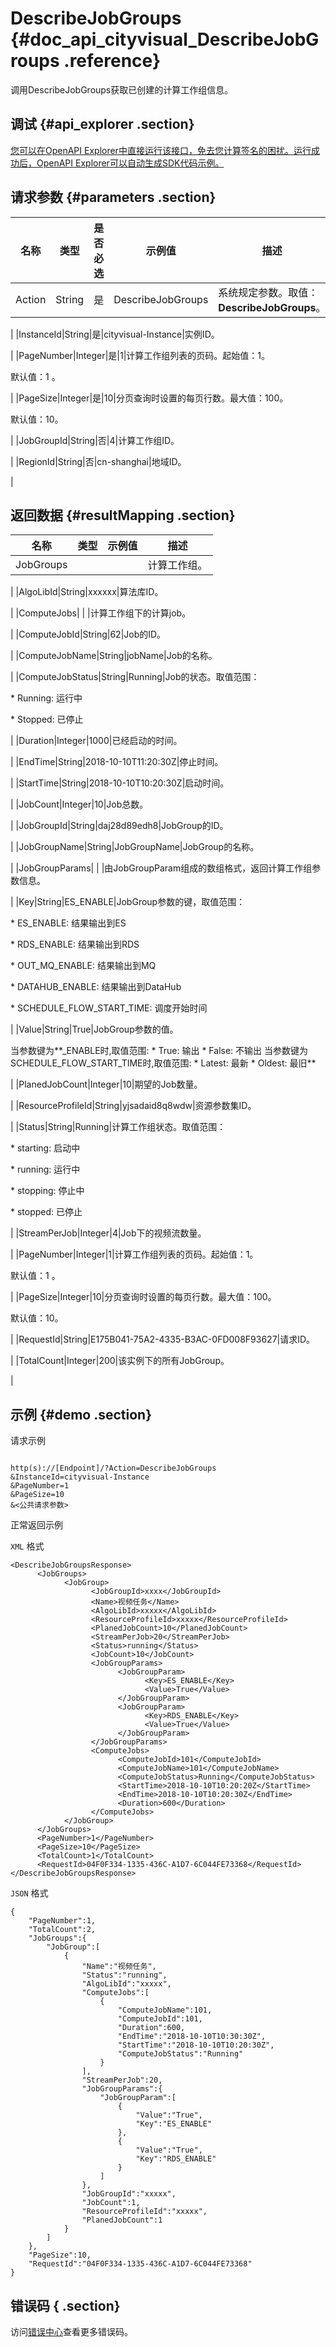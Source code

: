 # DescribeJobGroups {#doc_api_cityvisual_DescribeJobGroups .reference}

调用DescribeJobGroups获取已创建的计算工作组信息。

## 调试 {#api_explorer .section}

[您可以在OpenAPI Explorer中直接运行该接口，免去您计算签名的困扰。运行成功后，OpenAPI Explorer可以自动生成SDK代码示例。](https://api.aliyun.com/#product=cityvisual&api=DescribeJobGroups&type=RPC&version=2018-10-30)

## 请求参数 {#parameters .section}

|名称|类型|是否必选|示例值|描述|
|--|--|----|---|--|
|Action|String|是|DescribeJobGroups|系统规定参数。取值：**DescribeJobGroups**。

 |
|InstanceId|String|是|cityvisual-Instance|实例ID。

 |
|PageNumber|Integer|是|1|计算工作组列表的页码。起始值：1。

 默认值：1 。

 |
|PageSize|Integer|是|10|分页查询时设置的每页行数。最大值：100。

 默认值：10。

 |
|JobGroupId|String|否|4|计算工作组ID。

 |
|RegionId|String|否|cn-shanghai|地域ID。

 |

## 返回数据 {#resultMapping .section}

|名称|类型|示例值|描述|
|--|--|---|--|
|JobGroups| | |计算工作组。

 |
|AlgoLibId|String|xxxxxx|算法库ID。

 |
|ComputeJobs| | |计算工作组下的计算job。

 |
|ComputeJobId|String|62|Job的ID。

 |
|ComputeJobName|String|jobName|Job的名称。

 |
|ComputeJobStatus|String|Running|Job的状态。取值范围：

 \* Running: 运行中

 \* Stopped: 已停止

 |
|Duration|Integer|1000|已经启动的时间。

 |
|EndTime|String|2018-10-10T11:20:30Z|停止时间。

 |
|StartTime|String|2018-10-10T10:20:30Z|启动时间。

 |
|JobCount|Integer|10|Job总数。

 |
|JobGroupId|String|daj28d89edh8|JobGroup的ID。

 |
|JobGroupName|String|JobGroupName|JobGroup的名称。

 |
|JobGroupParams| | |由JobGroupParam组成的数组格式，返回计算工作组参数信息。

 |
|Key|String|ES\_ENABLE|JobGroup参数的键，取值范围：

 \* ES\_ENABLE: 结果输出到ES

 \* RDS\_ENABLE: 结果输出到RDS

 \* OUT\_MQ\_ENABLE: 结果输出到MQ

 \* DATAHUB\_ENABLE: 结果输出到DataHub

 \* SCHEDULE\_FLOW\_START\_TIME: 调度开始时间

 |
|Value|String|True|JobGroup参数的值。

 当参数键为**\_ENABLE时,取值范围: \* True: 输出 \* False: 不输出 当参数键为SCHEDULE\_FLOW\_START\_TIME时,取值范围: \* Latest: 最新 \* Oldest: 最旧**

 |
|PlanedJobCount|Integer|10|期望的Job数量。

 |
|ResourceProfileId|String|yjsadaid8q8wdw|资源参数集ID。

 |
|Status|String|Running|计算工作组状态。取值范围：

 \* starting: 启动中

 \* running: 运行中

 \* stopping: 停止中

 \* stopped: 已停止

 |
|StreamPerJob|Integer|4|Job下的视频流数量。

 |
|PageNumber|Integer|1|计算工作组列表的页码。起始值：1。

 默认值：1 。

 |
|PageSize|Integer|10|分页查询时设置的每页行数。最大值：100。

 默认值：10。

 |
|RequestId|String|E175B041-75A2-4335-B3AC-0FD008F93627|请求ID。

 |
|TotalCount|Integer|200|该实例下的所有JobGroup。

 |

## 示例 {#demo .section}

请求示例

``` {#request_demo}

http(s)://[Endpoint]/?Action=DescribeJobGroups
&InstanceId=cityvisual-Instance
&PageNumber=1
&PageSize=10
&<公共请求参数>

```

正常返回示例

`XML` 格式

``` {#xml_return_success_demo}
<DescribeJobGroupsResponse>
      <JobGroups>
            <JobGroup>
                  <JobGroupId>xxxx</JobGroupId>
                  <Name>视频任务</Name>
                  <AlgoLibId>xxxxx</AlgoLibId>
                  <ResourceProfileId>xxxxx</ResourceProfileId>
                  <PlanedJobCount>10</PlanedJobCount>
                  <StreamPerJob>20</StreamPerJob>
                  <Status>running</Status>
                  <JobCount>10</JobCount>
                  <JobGroupParams>		
                        <JobGroupParam>
                              <Key>ES_ENABLE</Key>
                              <Value>True</Value>
                        </JobGroupParam>
                        <JobGroupParam>
                              <Key>RDS_ENABLE</Key>
                              <Value>True</Value>
                        </JobGroupParam>
                  </JobGroupParams>
                  <ComputeJobs>		
                        <ComputeJobId>101</ComputeJobId>
                        <ComputeJobName>101</ComputeJobName>
                        <ComputeJobStatus>Running</ComputeJobStatus>
                        <StartTime>2018-10-10T10:20:20Z</StartTime>
                        <EndTime>2018-10-10T10:20:30Z</EndTime>
                        <Duration>600</Duration>
                  </ComputeJobs>
            </JobGroup>
      </JobGroups>
      <PageNumber>1</PageNumber>     
      <PageSize>10</PageSize>     
      <TotalCount>1</TotalCount>
      <RequestId>04F0F334-1335-436C-A1D7-6C044FE73368</RequestId>
</DescribeJobGroupsResponse>
```

`JSON` 格式

``` {#json_return_success_demo}
{
	"PageNumber":1,
	"TotalCount":2,
	"JobGroups":{
		"JobGroup":[
			{
				"Name":"视频任务",
				"Status":"running",
				"AlgoLibId":"xxxxx",
				"ComputeJobs":[
					{
						"ComputeJobName":101,
						"ComputeJobId":101,
						"Duration":600,
						"EndTime":"2018-10-10T10:30:30Z",
						"StartTime":"2018-10-10T10:20:30Z",
						"ComputeJobStatus":"Running"
					}
				],
				"StreamPerJob":20,
				"JobGroupParams":{
					"JobGroupParam":[
						{
							"Value":"True",
							"Key":"ES_ENABLE"
						},
						{
							"Value":"True",
							"Key":"RDS_ENABLE"
						}
					]
				},
				"JobGroupId":"xxxxx",
				"JobCount":1,
				"ResourceProfileId":"xxxxx",
				"PlanedJobCount":1
			}
		]
	},
	"PageSize":10,
	"RequestId":"04F0F334-1335-436C-A1D7-6C044FE73368"
}
```

## 错误码 { .section}

访问[错误中心](https://error-center.aliyun.com/status/product/cityvisual)查看更多错误码。

